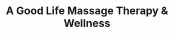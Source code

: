 ---
title: "A Good Life Massage Therapy & Wellness"
url: /wayne/a-good-life-massage-therapy-und-wellness/
shop: Massage
---